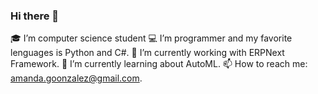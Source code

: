 ### Hi there 👋
🎓 I’m computer science student
💻 I’m programmer and my favorite lenguages is Python and C#.
🔭 I’m currently working with ERPNext Framework. 
🌱 I’m currently learning about AutoML.
📫 How to reach me: amanda.goonzalez@gmail.com. 
<!--
**amyGB99/amyGB99** is a ✨ _special_ ✨ repository because its `README.md` (this file) appears on your GitHub profile.

Here are some ideas to get you started:

🔭 I’m currently working on ERPNext Framework 
🌱 I’m currently learning about AutoML
- 👯 I’m looking to collaborate on ...
- 🤔 I’m looking for help with ...
- 💬 Ask me about ...
📫 How to reach me: amanda.goonzalez@gmail.com 
- 😄 Pronouns: ...
- ⚡ Fun fact: ...
-->
